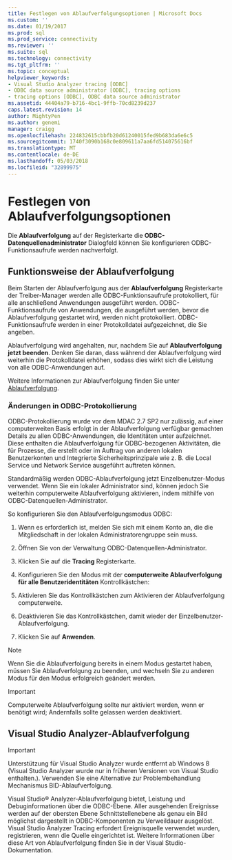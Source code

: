 ```yaml
---
title: Festlegen von Ablaufverfolgungsoptionen | Microsoft Docs
ms.custom: ''
ms.date: 01/19/2017
ms.prod: sql
ms.prod_service: connectivity
ms.reviewer: ''
ms.suite: sql
ms.technology: connectivity
ms.tgt_pltfrm: ''
ms.topic: conceptual
helpviewer_keywords:
- Visual Studio Analyzer tracing [ODBC]
- ODBC data source administrator [ODBC], tracing options
- tracing options [ODBC], ODBC data source administrator
ms.assetid: 44404a79-b716-4bc1-9ffb-70cd8239d237
caps.latest.revision: 14
author: MightyPen
ms.author: genemi
manager: craigg
ms.openlocfilehash: 224832615cbbfb20d61240015fed9b683da6e6c5
ms.sourcegitcommit: 1740f3090b168c0e809611a7aa6fd514075616bf
ms.translationtype: MT
ms.contentlocale: de-DE
ms.lasthandoff: 05/03/2018
ms.locfileid: "32899975"
---
```

# <a name="setting-tracing-options"></a>Festlegen von Ablaufverfolgungsoptionen
Die **Ablaufverfolgung** auf der Registerkarte die **ODBC-Datenquellenadministrator** Dialogfeld können Sie konfigurieren ODBC-Funktionsaufrufe werden nachverfolgt.  
  
## <a name="how-tracing-works"></a>Funktionsweise der Ablaufverfolgung  
 Beim Starten der Ablaufverfolgung aus der **Ablaufverfolgung** Registerkarte der Treiber-Manager werden alle ODBC-Funktionsaufrufe protokolliert, für alle anschließend Anwendungen ausgeführt werden. ODBC-Funktionsaufrufe von Anwendungen, die ausgeführt werden, bevor die Ablaufverfolgung gestartet wird, werden nicht protokolliert. ODBC-Funktionsaufrufe werden in einer Protokolldatei aufgezeichnet, die Sie angeben.  
  
 Ablaufverfolgung wird angehalten, nur, nachdem Sie auf **Ablaufverfolgung jetzt beenden**. Denken Sie daran, dass während der Ablaufverfolgung wird weiterhin die Protokolldatei erhöhen, sodass dies wirkt sich die Leistung von alle ODBC-Anwendungen auf.  
  
 Weitere Informationen zur Ablaufverfolgung finden Sie unter [Ablaufverfolgung](../../odbc/reference/develop-app/tracing.md).  
  
### <a name="changes-in-odbc-tracing"></a>Änderungen in ODBC-Protokollierung  
 ODBC-Protokollierung wurde vor dem MDAC 2.7 SP2 nur zulässig, auf einer computerweiten Basis erfolgt in der Ablaufverfolgung verfügbar gemachten Details zu allen ODBC-Anwendungen, die Identitäten unter aufzeichnet. Diese enthalten die Ablaufverfolgung für ODBC-bezogenen Aktivitäten, die für Prozesse, die erstellt oder im Auftrag von anderen lokalen Benutzerkonten und Integrierte Sicherheitsprinzipale wie z. B. die Local Service und Network Service ausgeführt auftreten können.  
  
 Standardmäßig werden ODBC-Ablaufverfolgung jetzt Einzelbenutzer-Modus verwendet. Wenn Sie ein lokaler Administrator sind, können jedoch Sie weiterhin computerweite Ablaufverfolgung aktivieren, indem mithilfe von ODBC-Datenquellen-Administrator.  
  
 So konfigurieren Sie den Ablaufverfolgungsmodus ODBC:  
  
1.  Wenn es erforderlich ist, melden Sie sich mit einem Konto an, die die Mitgliedschaft in der lokalen Administratorengruppe sein muss.  
  
2.  Öffnen Sie von der Verwaltung ODBC-Datenquellen-Administrator.  
  
3.  Klicken Sie auf die **Tracing** Registerkarte.  
  
4.  Konfigurieren Sie den Modus mit der **computerweite Ablaufverfolgung für alle Benutzeridentitäten** Kontrollkästchen:  
  
5.  Aktivieren Sie das Kontrollkästchen zum Aktivieren der Ablaufverfolgung computerweite.  
  
6.  Deaktivieren Sie das Kontrollkästchen, damit wieder der Einzelbenutzer-Ablaufverfolgung.  
  
7.  Klicken Sie auf **Anwenden**.  
  
> [!NOTE]  
>  Wenn Sie die Ablaufverfolgung bereits in einem Modus gestartet haben, müssen Sie Ablaufverfolgung zu beenden, und wechseln Sie zu anderen Modus für den Modus erfolgreich geändert werden.  
  
> [!IMPORTANT]  
>  Computerweite Ablaufverfolgung sollte nur aktiviert werden, wenn er benötigt wird; Andernfalls sollte gelassen werden deaktiviert.  
  
## <a name="visual-studio-analyzer-tracing"></a>Visual Studio Analyzer-Ablaufverfolgung  
  
> [!IMPORTANT]  
>  Unterstützung für Visual Studio Analyzer wurde entfernt ab Windows 8 (Visual Studio Analyzer wurde nur in früheren Versionen von Visual Studio enthalten.). Verwenden Sie eine Alternative zur Problembehandlung Mechanismus BID-Ablaufverfolgung.  
  
 Visual Studio® Analyzer-Ablaufverfolgung bietet, Leistung und Debuginformationen über die ODBC-Ebene. Aller ausgehenden Ereignisse werden auf der obersten Ebene Schnittstellenebene als genau ein Bild möglichst dargestellt in ODBC-Komponenten zu Verweildauer ausgelöst. Visual Studio Analyzer Tracing erfordert Ereignisquelle verwendet wurden, registrieren, wenn die Quelle eingerichtet ist. Weitere Informationen über diese Art von Ablaufverfolgung finden Sie in der Visual Studio-Dokumentation.
